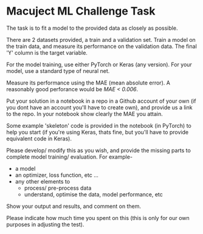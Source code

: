 # Macuject ML Challenge Task

The task is to fit a model to the provided data as closely as possible.

There are 2 datasets provided, a train and a validation set.
Train a model on the train data, and measure its performance on the validation data. The final 'Y' column is the target variable.

For the model training, use either PyTorch or Keras (any version).
For your model, use a standard type of neural net.

Measure its performance using the MAE (mean absolute error).
A reasonably good perforance would be *MAE < 0.006*.

Put your solution in a notebook in a repo in a Github account of your own (if you dont have an account you'll have to create own), and provide us a link to the repo. In your notebook show clearly the MAE you attain.

Some example 'skeleton' code is provided in the notebook (in PyTorch) to help you start (if you're using Keras, thats fine, but you'll have to provide equivalent code in Keras).

Please develop/ modify this as you wish, and provide the missing parts to complete model training/ evaluation. For example-
- a model 
- an optimizer, loss function, etc ...
- any other elements to 
    - process/ pre-process data
    - understand, optimise the data, model performance, etc

Show your output and results, and comment on them.

Please indicate how much time you spent on this (this is only for our own purposes in adjusting the test).
